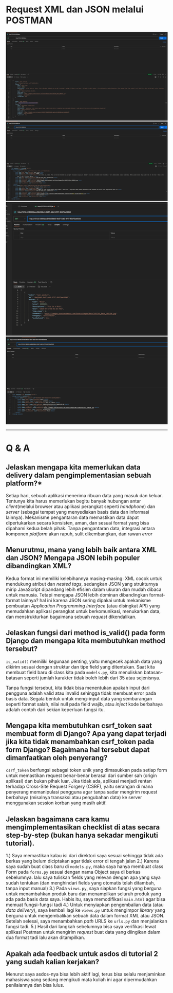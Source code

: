 # Request XML dan JSON melalui POSTMAN
![description](json.png)
![description](xml.png)
![description](json-by-id.png)
![description](xml-by-id.png)

---

# Q & A

## Jelaskan mengapa kita memerlukan data delivery dalam pengimplementasian sebuah platform?*
Setiap hari, sebuah aplikasi menerima ribuan data yang masuk dan keluar. Tentunya kita harus memerlukan begitu banyak hubungan antar _client_(melalui browser atau aplikasi perangkat seperti _handphone_) dan _server_ (sebagai tempat yang menyediakan basis data dan informasi lainnya). Mekanisme pengantaran data memastikan data dapat dipertukarkan secara konsisten, aman, dan sesuai format yang bisa dipahami kedua belah pihak. Tanpa pengantaran data, integrasi antara komponen _platform_ akan rapuh, sulit dikembangkan, dan rawan _error_


## Menurutmu, mana yang lebih baik antara XML dan JSON? Mengapa JSON lebih populer dibandingkan XML? 
Kedua format ini memiliki kelebihannya masing-masing: XML cocok untuk mendukung atribut dan _nested tags_, sedangkan JSON yang strukturnya mirip JavaScript dipandang lebih efisien dalam ukuran dan mudah dibaca untuk manusia. Tetapi mengapa JSON lebih dominan dibandingkan format-format lainnya? hal ini karena JSON sering dipakai untuk mekanisme pembuatan _Application Programming Interface_ (atau disingkat API) yang memudahkan aplikasi perangkat untuk berkomunikasi, menukarkan data, dan menstrukturkan bagaimana sebuah _request_ dikendalikan.

## Jelaskan fungsi dari method is_valid() pada form Django dan mengapa kita membutuhkan method tersebut?
`is_valid()` memiliki kegunaan penting, yaitu mengecek apakah data yang dikirim sesuai dengan struktur dan tipe field yang ditentukan. Saat kita membuat field baru di class kita pada `models.py`, kita menuliskan batasan-batasan seperti jumlah karakter tidak boleh lebih dari 35 atau sejenisnya. 

Tanpa fungsi tersebut, kita tidak bisa menentukan apakah input dari pengguna adalah valid atau invalid sehingga tidak membuat error pada basis data. Segala bentuk untuk meng-input data yang sembarangan seperti format salah, nilai null pada field wajib, atau _inject_ kode berbahaya adalah contoh dari sekian keperluan fungsi itu.


## Mengapa kita membutuhkan csrf_token saat membuat form di Django? Apa yang dapat terjadi jika kita tidak menambahkan csrf_token pada form Django? Bagaimana hal tersebut dapat dimanfaatkan oleh penyerang?

`csrf_token` berfungsi sebagai token unik yang dimasukkan pada setiap form untuk memastikan request benar-benar berasal dari sumber sah (origin aplikasi) dan bukan pihak luar. Jika tidak ada, aplikasi menjadi rentan terhadap Cross-Site Request Forgery (CSRF), yaitu serangan di mana penyerang memanipulasi pengguna agar tanpa sadar mengirim request berbahaya (misalnya transaksi atau pengubahan data) ke server menggunakan session korban yang masih aktif.


## Jelaskan bagaimana cara kamu mengimplementasikan checklist di atas secara step-by-step (bukan hanya sekadar mengikuti tutorial).

1.) Saya memastikan kalau isi dari direktori saya sesuai sehingga tidak ada berkas yang belum diciptakan agar tidak error di tengah jalan
2.) Karena saya sudah buat class baru di `models.py`, maka saya hanya membuat class Form pada `forms.py` sesuai dengan nama Object saya di berkas sebelumnya. lalu saya tuliskan fields yang relevan dengan apa yang saya sudah tentukan (dan menghindari fields yang otomatis telah ditambah, tanpa input manual)
3.) Pada `views.py`, saya siapkan fungsi yang berguna untuk menambahkan produk baru dan menampilkan seluruh produk yang ada pada basis data saya. Habis itu, saya memodifikasi `main.html` agar bisa memuat fungsi-fungsi tadi
4.) Untuk menyiapkan pengembalian data (atau _data delivery_), saya kembali lagi ke `views.py` untuk mengimpor _library_ yang berguna untuk mengembalikan sebuah data dalam format XML atau JSON. Setelah selesai, saya menambahkan _path_ URLS ke `urls.py` dan menjalankan fungsi tadi.
5.) Hasil dari langkah sebelumnya bisa saya verifikasi lewat aplikasi Postman untuk mengirim _request_ buat data yang diingikan dalam dua format tadi lalu akan ditampilkan.


## Apakah ada feedback untuk asdos di tutorial 2 yang sudah kalian kerjakan?
Menurut saya asdos-nya bisa lebih aktif lagi, terus bisa selalu menjaminkan mahasiswa yang sedang mengikuti mata kuliah ini agar dipermudahkan penilaiannya dan bisa lulus. 
